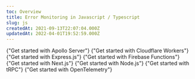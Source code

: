 ```yaml
---
toc: Overview
title: Error Monitoring in Javascript / Typescript
slug: js
createdAt: 2021-09-13T22:07:04.000Z
updatedAt: 2022-04-01T19:52:59.000Z
---
```


<MissingFrameworkCopy/>

<DocsCardGroup>
    <DocsCard title="Apollo Server" href="../js/apollo">
        {"Get started with Apollo Server"}
    </DocsCard>
    <DocsCard title="Cloudflare Workers" href="../js/cloudflare">
        {"Get started with Cloudflare Workers"}
    </DocsCard>
    <DocsCard title="Express.js" href="../js/express">
        {"Get started with Express.js"}
    </DocsCard>
    <DocsCard title="Firebase Functions" href="../js/firebase">
        {"Get started with Firebase Functions"}
    </DocsCard>
    <DocsCard title="Next.js" href="../../5_fullstack-frameworks/next-js">
        {"Get started with Next.js"}
    </DocsCard>
    <DocsCard title="Node.js" href="../js/nodejs">
        {"Get started with Node.js"}
    </DocsCard>
    <DocsCard title="tRPC" href="../js/trpc">
        {"Get started with tRPC"}
    </DocsCard>
    <DocsCard title="Node.js OpenTelemetry" href="../../7_native-opentelemetry/2_error-monitoring.md">
        {"Get started with OpenTelemetry"}
    </DocsCard>
</DocsCardGroup>

